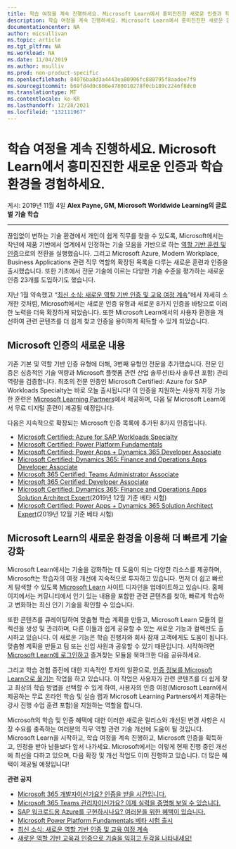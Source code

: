```yaml
---
title: 학습 여정을 계속 진행하세요. Microsoft Learn에서 흥미진진한 새로운 인증과 학습 환경을 경험하세요. | Microsoft Docs
description: 학습 여정을 계속 진행하세요. Microsoft Learn에서 흥미진진한 새로운 인증과 학습 환경을 경험하세요.
documentationcenter: NA
author: micsullivan
ms.topic: article
ms.tgt_pltfrm: NA
ms.workload: NA
ms.date: 11/04/2019
ms.author: msulliv
ms.prod: non-product-specific
ms.openlocfilehash: 84076ba8d3a4443ea80906fc880795f8aadee7f9
ms.sourcegitcommit: b69fd4d0c808e4780010278f0cb189c2246f8dc0
ms.translationtype: MT
ms.contentlocale: ko-KR
ms.lasthandoff: 12/28/2021
ms.locfileid: "132111967"
---
```

# <a name="continue-your-learning-journey-exciting-new-certifications-and-training-experience-on-microsoft-learn"></a>학습 여정을 계속 진행하세요. Microsoft Learn에서 흥미진진한 새로운 인증과 학습 환경을 경험하세요.

게시: 2019년 11월 4일 **Alex Payne, GM, Microsoft Worldwide Learning의 글로벌 기술 학습**

___

끊임없이 변하는 기술 환경에서 개인이 쉽게 직무를 찾을 수 있도록, Microsoft에서는 작년에 제품 기반에서 업계에서 인정하는 기술 모음을 기반으로 하는 [역할 기반 훈련 및 인증](https://www.microsoft.com/en-us/learning/community-blog-post.aspx?BlogId=8&Id=375161)으로의 전환을 실행했습니다. 그리고 Microsoft Azure, Modern Workplace, Business Applications 관련 직무 역할의 확장된 목록을 다루는 새로운 훈련과 인증을 출시했습니다. 또한 기초에서 전문 기술에 이르는 다양한 기술 수준을 평가하는 새로운 인증 23개를 도입하기도 했습니다.

지난 1월 약속했고 “[최신 소식: 새로운 역할 기반 인증 및 교육 여정 계속](https://www.microsoft.com/en-us/learning/community-blog-post.aspx?BlogId=8&Id=375200)”에서 자세히 소개한 것처럼, Microsoft에서는 새로운 인증 유형과 새로운 8가지 인증을 바탕으로 이러한 노력을 더욱 확장하게 되었습니다. 또한 Microsoft Learn에서의 사용자 환경을 개선하여 관련 콘텐츠를 더 쉽게 찾고 인증을 용이하게 획득할 수 있게 되었습니다.

## <a name="whats-new-with-microsoft-certifications"></a>Microsoft 인증의 새로운 내용

기존 기본 및 역할 기반 인증 유형에 더해, 3번째 유형인 전문을 추가했습니다. 전문 인증은 심층적인 기술 역량과 Microsoft 플랫폼 관련 산업 솔루션(타사 솔루션 포함) 관리 역량을 검증합니다. 최초의 전문 인증인 Microsoft Certified: Azure for SAP Workloads Specialty는 바로 오늘 출시됩니다! 이 인증을 지원하는 사용자 지정 가능한 훈련은 [Microsoft Learning Partners](https://www.microsoft.com/learning/partners.aspx)에서 제공하며, 다음 달 Microsoft Learn에서 무료 디지털 훈련이 제공될 예정입니다.

다음은 지속적으로 확장되는 Microsoft 인증 목록에 추가된 8가지 인증입니다.

- [Microsoft Certified: Azure for SAP Workloads Specialty](/learn/certifications/azure-for-sap-workloads-specialty?WT.mc_id=msignitethetour2019_alexblog_blog-wwl)
- [Microsoft Certified: Power Platform Fundamentals](/learn/certifications/power-platform-fundamentals?WT.mc_id=msignitethetour2019_alexblog_blog-wwl)
- [Microsoft Certified: Power Apps + Dynamics 365 Developer Associate](/learn/certifications/power-apps-and-d365-developer-associate?WT.mc_id=msignitethetour2019_alexblog_blog-wwl)
- [Microsoft Certified: Dynamics 365: Finance and Operations Apps Developer Associate](/en-us/learn/certifications/d365-finance-and-operations-apps-developer-associate?WT.mc_id=msignitethetour2019_alexblog_blog-wwl)
- [Microsoft 365 Certified: Teams Administrator Associate](/learn/certifications/m365-teams-administrator-associate?WT.mc_id=msignitethetour2019_alexblog_blog-wwl)
- [Microsoft 365 Certified: Developer Associate](/learn/certifications/m365-developer-associate?WT.mc_id=msignitethetour2019_alexblog_blog-wwl)
- [Microsoft Certified: Dynamics 365: Finance and Operations Apps Solution Architect Expert](/learn/certifications/d365-finance-and-operations-apps-solution-architect-expert?WT.mc_id=msignitethetour2019_alexblog_blog-wwl)(2019년 12월 기준 베타 시험)
- [Microsoft Certified: Power Apps + Dynamics 365 Solution Architect Expert](/learn/certifications/power-apps-and-d365-solution-architect-expert?WT.mc_id=msignitethetour2019_alexblog_blog-wwl)(2019년 12월 기준 베타 시험)

## <a name="skill-up-faster-with-microsoft-learns-new-experience"></a>Microsoft Learn의 새로운 환경을 이용해 더 빠르게 기술 강화

Microsoft Learn에서는 기술을 강화하는 데 도움이 되는 다양한 리소스를 제공하며, Microsoft는 학습자의 여정 개선에 지속적으로 투자하고 있습니다. 먼저 더 쉽고 빠르게 탐색할 수 있도록 [Microsoft Learn](/learn/?WT.mc_id=msignitethetour2019_alexblog_blog-wwl) 사이트 디자인을 업데이트하고 있습니다. 홈페이지에서는 커뮤니티에서 인기 있는 내용을 포함한 관련 콘텐츠를 찾아, 빠르게 학습하고 변화하는 최신 인기 기술을 확인할 수 있습니다.

또한 콘텐츠를 큐레이팅하여 맞춤형 학습 계획을 만들고, Microsoft Learn 모듈의 컬렉션을 생성 및 관리하며, 다른 이들과 쉽게 공유할 수 있는 새로운 기능과 컬렉션도 출시하고 있습니다. 이 새로운 기능은 학습 진행자와 회사 잠재 고객에게도 도움이 됩니다. 맞춤형 계획을 만들고 팀 또는 신입 사원과 공유할 수 있기 때문입니다. 시작하려면 [Microsoft Learn에 로그인하고](/learn/?WT.mc_id=msignitethetour2019_alexblog_blog-wwl) 즐겨찾는 모듈을 북마크한 다음 공유하세요.

그리고 학습 경험 증진에 대한 지속적인 투자의 일환으로, [인증 정보를 Microsoft Learn으로 옮기는](/learn/certifications/?WT.mc_id=msignitethetour2019_alexblog_blog-wwl) 작업을 하고 있습니다. 이 작업은 사용자가 관련 콘텐츠를 더 쉽게 찾고 최상의 학습 방법을 선택할 수 있게 하여, 사용자의 인증 여정(Microsoft Learn에서 제공하는 무료 온라인 학습 및 실습 랩과 Microsoft Learning Partners에서 제공하는 강사 진행 수업 훈련 포함)을 지원하는 역할을 합니다.

Microsoft의 학습 및 인증 혜택에 대한 이러한 새로운 릴리스와 개선된 변경 사항은 시장 수요를 충족하는 여러분의 직무 역할 관련 기술 개선에 도움이 될 것입니다. Microsoft Learn을 시작하고, 학습 여정을 계속 진행하고, Microsoft 인증을 획득하고, 인정을 받아 남들보다 앞서 나가세요. Microsoft에서는 이렇게 현재 진행 중인 개선에 최선을 다하고 있으며, 다음 확장 및 개선 작업도 이미 진행하고 있습니다. 더 많은 혜택이 제공될 예정입니다!

**관련 공지**

- [Microsoft 365 개발자이신가요? 인증을 받을 시간입니다.](/learn/certifications/posts/are-you-a-microsoft-365-developer)
- [Microsoft 365 Teams 관리자이신가요? 이제 실력을 증명해 보일 수 있습니다.](/learn/certifications/posts/are-you-a-microsoft-365-teams-administrator)
- [SAP 워크로드용 Azure를 구현하시나요? 여러분을 위한 혜택이 있습니다.](/learn/certifications/posts/do-you-implement-azure-for-sap-workloads)
- [Microsoft Power Platform Fundamentals 베타 시험 출시](/learn/certifications/posts/microsoft-power-platform-fundamentals-beta-exam-now-available)
- [최신 소식: 새로운 역할 기반 인증 및 교육 여정 계속](/learn/certifications/posts/continue-your-learning-journey)
- [새로운 역할 기반 교육과 인증으로 기술을 익히고 두각을 나타내세요!](/learn/certifications/posts/skill-up-and-stand-out-with-new-role-based-training-and-certification)


